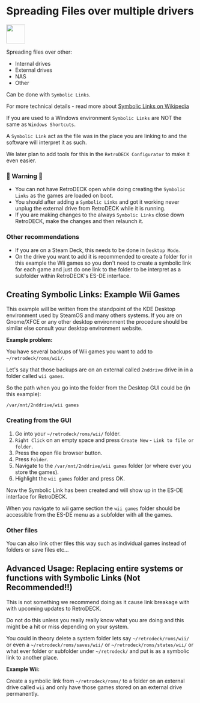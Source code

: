 # Spreading Files over multiple drivers

<img src="../../wiki_icons/pixelitos/folder-blue-games.png" width="50">

Spreading files over other:

- Internal drives
- External drives
- NAS
- Other

Can be done with `Symbolic Links`.

For more technical details - read more about [Symbolic Links on Wikipedia](https://en.wikipedia.org/wiki/Symbolic_link)

If you are used to a Windows environment `Symbolic Links` are NOT the same as  `Windows Shortcuts`.

A `Symbolic Link` act as the file was in the place you are linking to and the software will interpret it as such.

We later plan to add tools for this in the `RetroDECK Configurator` to make it even easier.

### 🛑 Warning 🛑

- You can not have RetroDECK open while doing creating the `Symbolic Links` as the games are loaded on boot.
- You should after adding a `Symbolic Links` and got it working never unplug the external drive from RetroDECK while it is running.
- If you are making changes to the always `Symbolic Links` close down RetroDECK, make the changes and then relaunch it.

### Other recommendations

- If you are on a Steam Deck, this needs to be done in `Desktop Mode`.
- On the drive you want to add it is recommended to create a folder for in this example the Wii games so you don't need to create a symbolic link for each game and just do one link to the folder to be interpret as a subfolder within RetroDECK's ES-DE interface.

## Creating Symbolic Links: Example Wii Games

This example will be written from the standpoint of the KDE Desktop environment used by SteamOS and many others systems. If you are on Gnome/XFCE or any other desktop environment the procedure should be similar else consult your desktop environment website.

**Example problem:**

You have several backups of Wii games you want to add to `~/retrodeck/roms/wii/`.

Let's say that those backups are on an external called `2nddrive` drive in in a folder called `wii games`.

So the path when you go into the folder from the Desktop GUI could be (in this example):

`/var/mnt/2nddrive/wii games`


### Creating from the GUI

1. Go into your `~/retrodeck/roms/wii/` folder.
2. `Right Click` on an empty space and press `Create New` - `Link to file or folder`.
3. Press the open file browser button.
4. Press `Folder`.
5. Navigate to the `/var/mnt/2nddrive/wii games` folder (or where ever you store the games).
6. Highlight the `wii games` folder and press OK.

Now the Symbolic Link has been created and will show up in the ES-DE interface for RetroDECK.

When you navigate to wii game section the `wii games` folder should be accessible from the ES-DE menu as a subfolder with all the games.

### Other files

You can also link other files this way such as individual games instead of folders or save files etc...

## Advanced Usage: Replacing entire systems or functions with Symbolic Links (Not Recommended!!)
This is not something we recommend doing as it cause link breakage with with upcoming updates to RetroDECK.

Do not do this unless you really really know what you are doing and this might be a hit or miss depending on your system.

You could in theory delete a system folder lets say `~/retrodeck/roms/wii/` or even a `~/retrodeck/roms/saves/wii/` or `~/retrodeck/roms/states/wii/` or what ever folder or subfolder under `~/retrodeck/` and put is as a symbolic link to another place.

**Example Wii:**

Create a symbolic link from `~/retrodeck/roms/` to a folder on an external drive called `wii` and only have those games stored on an external drive permanently.

